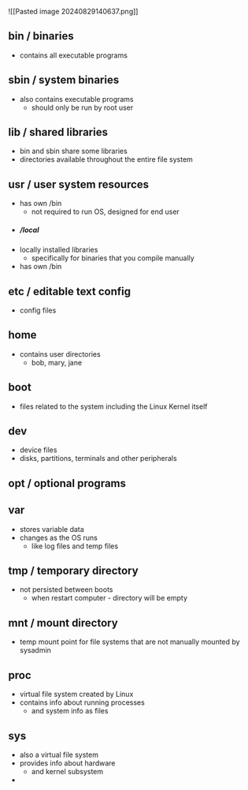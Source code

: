 ![[Pasted image 20240829140637.png]]

## bin / binaries
- contains all executable programs

## sbin / system binaries
- also contains executable programs
	- should only be run by root user

## lib / shared libraries
- bin and sbin share some libraries
- directories available throughout the entire file system

## usr / user system resources
- has own  /bin
	- not required to run OS, designed for end user
- ##### /local
- locally installed libraries
	- specifically for binaries that you compile manually
- has own /bin  


## etc / editable text config
- config files

## home 
- contains user directories 
	- bob, mary, jane 

## boot
- files related to the system including the Linux Kernel itself

## dev
- device files
- disks, partitions, terminals and other peripherals

## opt / optional programs 

## var
- stores variable data
- changes as the OS runs
	- like log files and temp files

## tmp / temporary directory
- not persisted between boots
	- when restart computer - directory will be empty

## mnt / mount directory
- temp mount point for file systems that are not manually mounted by sysadmin

## proc
- virtual file system created by Linux
- contains info about running processes 
	-  and system info as files

## sys
- also a virtual file system
- provides info about hardware 
	- and kernel subsystem
- 